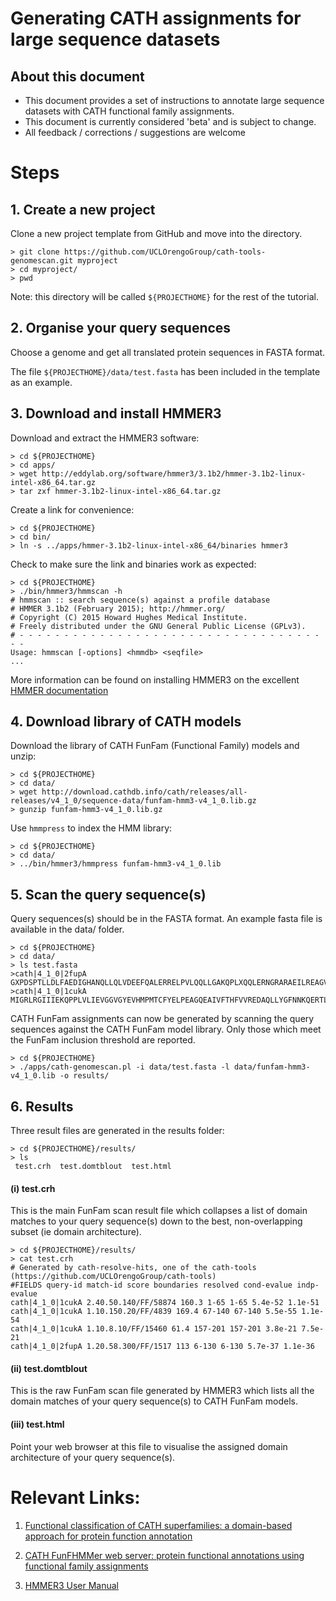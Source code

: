 # Generating CATH assignments for large sequence datasets

## About this document

 * This document provides a set of instructions to annotate large sequence datasets with CATH functional family assignments.
 * This document is currently considered 'beta' and is subject to change.
 * All feedback / corrections / suggestions are welcome

# Steps

## 1. Create a new project

Clone a new project template from GitHub and move into the directory.

```
> git clone https://github.com/UCLOrengoGroup/cath-tools-genomescan.git myproject
> cd myproject/
> pwd
```

Note: this directory will be called ```${PROJECTHOME}``` for the rest of the tutorial.

## 2. Organise your query sequences

Choose a genome and get all translated protein sequences in FASTA format. 

The file ```${PROJECTHOME}/data/test.fasta``` has been included in the template as an example.

## 3. Download and install HMMER3

Download and extract the HMMER3 software:

```
> cd ${PROJECTHOME}
> cd apps/
> wget http://eddylab.org/software/hmmer3/3.1b2/hmmer-3.1b2-linux-intel-x86_64.tar.gz
> tar zxf hmmer-3.1b2-linux-intel-x86_64.tar.gz
```

Create a link for convenience:

```
> cd ${PROJECTHOME}
> cd bin/
> ln -s ../apps/hmmer-3.1b2-linux-intel-x86_64/binaries hmmer3
```

Check to make sure the link and binaries work as expected:

```
> cd ${PROJECTHOME}
> ./bin/hmmer3/hmmscan -h
# hmmscan :: search sequence(s) against a profile database
# HMMER 3.1b2 (February 2015); http://hmmer.org/
# Copyright (C) 2015 Howard Hughes Medical Institute.
# Freely distributed under the GNU General Public License (GPLv3).
# - - - - - - - - - - - - - - - - - - - - - - - - - - - - - - - - - - - -
Usage: hmmscan [-options] <hmmdb> <seqfile>
...
```

More information can be found on installing HMMER3 on the excellent [HMMER documentation](http://hmmer.org/documentation.html)

## 4. Download library of CATH models

Download the library of CATH FunFam (Functional Family) models and unzip:

```
> cd ${PROJECTHOME}
> cd data/
> wget http://download.cathdb.info/cath/releases/all-releases/v4_1_0/sequence-data/funfam-hmm3-v4_1_0.lib.gz
> gunzip funfam-hmm3-v4_1_0.lib.gz
```

Use ```hmmpress``` to index the HMM library:

```
> cd ${PROJECTHOME}
> cd data/
> ../bin/hmmer3/hmmpress funfam-hmm3-v4_1_0.lib
```

## 5. Scan the query sequence(s)

Query sequences(s) should be in the FASTA format.
An example fasta file is available in the data/ folder.

```
> cd ${PROJECTHOME}
> cd data/
> ls test.fasta
>cath|4_1_0|2fupA
GXPDSPTLLDLFAEDIGHANQLLQLVDEEFQALERRELPVLQQLLGAKQPLXQQLERNGRARAEILREAGVSLDREGLARYARERADGAELLARGDELGELLERCQQANLRNGRIIRANQASTGSLLNILR
>cath|4_1_0|1cukA
MIGRLRGIIIEKQPPLVLIEVGGVGYEVHMPMTCFYELPEAGQEAIVFTHFVVREDAQLLYGFNNKQERTLFKELIKTNGVGPKLALAILSGMSAQQFVNAVEREEVGALVKLPGIGKKTAERLIVEMKDRFKGLHGDLFTPAADLVLTSPASPATDDAEQEAVARLVALGYKPQEASRMVSKIARPDASSETLIREALRAAL
```

CATH FunFam assignments can now be generated by scanning the query sequences against the CATH FunFam model library. Only those which meet the FunFam inclusion threshold are reported.

```
> cd ${PROJECTHOME}
> ./apps/cath-genomescan.pl -i data/test.fasta -l data/funfam-hmm3-v4_1_0.lib -o results/
```

## 6. Results

Three result files are generated in the results folder:
```
> cd ${PROJECTHOME}/results/
> ls
 test.crh  test.domtblout  test.html
```

#### (i) test.crh 
This is the main FunFam scan result file which collapses a list of domain matches to your query sequence(s) down to the best, non-overlapping subset (ie domain architecture).

```
> cd ${PROJECTHOME}/results/
> cat test.crh
# Generated by cath-resolve-hits, one of the cath-tools (https://github.com/UCLOrengoGroup/cath-tools)
#FIELDS query-id match-id score boundaries resolved cond-evalue indp-evalue
cath|4_1_0|1cukA 2.40.50.140/FF/58874 160.3 1-65 1-65 5.4e-52 1.1e-51
cath|4_1_0|1cukA 1.10.150.20/FF/4839 169.4 67-140 67-140 5.5e-55 1.1e-54
cath|4_1_0|1cukA 1.10.8.10/FF/15460 61.4 157-201 157-201 3.8e-21 7.5e-21
cath|4_1_0|2fupA 1.20.58.300/FF/1517 113 6-130 6-130 5.7e-37 1.1e-36
```

#### (ii) test.domtblout
This is the raw FunFam scan file generated by HMMER3 which lists all the domain matches of your query sequence(s) to CATH FunFam models.

#### (iii) test.html
Point your web browser at this file to visualise the assigned domain architecture of your query sequence(s).

# Relevant Links:

1. [Functional classification of CATH superfamilies: a domain-based approach for protein function annotation](https://doi.org/10.1093/bioinformatics/btv398)

2. [CATH FunFHMMer web server: protein functional annotations using functional family assignments](https://doi.org/10.1093/nar/gkv488)

3. [HMMER3 User Manual](ftp://ftp.hgc.jp/pub/mirror/wustl/hmmer3/3.1b1/Userguide.pdf)

